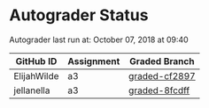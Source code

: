 # Autograder Status
Autograder last run at: October 07, 2018 at 09:40

| GitHub ID | Assignment | Graded Branch |
|-----------|------------|---------------|
| ElijahWilde | a3 | [graded-cf2897](https://github.com/Fall2018COMP401-001/a3-ElijahWilde/tree/graded-cf2897) | 
| jellanella | a3 | [graded-8fcdff](https://github.com/Fall2018COMP401-001/a3-jellanella/tree/graded-8fcdff) | 
